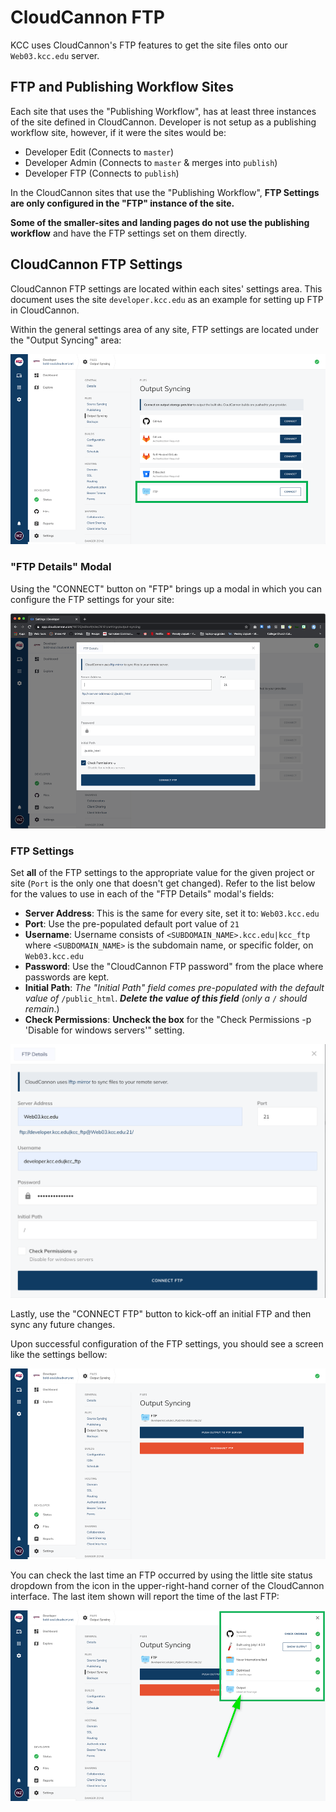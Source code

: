# CloudCannon FTP

KCC uses CloudCannon's FTP features to get the site files onto our `Web03.kcc.edu` server.

## FTP and Publishing Workflow Sites

Each site that uses the "Publishing Workflow", has at least three instances of the site defined in CloudCannon. Developer is not setup as a publishing workflow site, however, if it were the sites would be:

- Developer Edit (Connects to `master`)
- Developer Admin (Connects to `master` & merges into `publish`)
- Developer FTP (Connects to `publish`)

In the CloudCannon sites that use the "Publishing Workflow", **FTP Settings are only configured in the "FTP" instance of the site.**

**Some of the smaller-sites and landing pages do not use the publishing workflow** and have the FTP settings set on them directly. 

## CloudCannon FTP Settings

CloudCannon FTP settings are located within each sites' settings area. This document uses the site `developer.kcc.edu` as an example for setting up FTP in CloudCannon.

Within the general settings area of any site, FTP settings are located under the "Output Syncing" area:

![Screenshot of the 'Output Syncing' options](../assets/img/output-settings.png)

### "FTP Details" Modal

Using the "CONNECT" button on "FTP" brings up a modal in which you can configure the FTP settings for your site:

![FTP Details modal](../assets/img/ftp-settings.png)

### FTP Settings

Set **all** of the FTP settings to the appropriate value for the given project or site (`Port` is the only one that doesn't get changed). Refer to the list below for the values to use in each of the "FTP Details" modal's fields:

- **Server Address**: This is the same for every site, set it to: `Web03.kcc.edu`
- **Port**: Use the pre-populated default port value of `21`
- **Username**: Username consists of `<SUBDOMAIN_NAME>.kcc.edu|kcc_ftp` where `<SUBDOMAIN_NAME>` is the subdomain name, or specific folder, on `Web03.kcc.edu`
- **Password**: Use the "CloudCannon FTP password" from the place where passwords are kept.
- **Initial Path**: _The "Initial Path" field comes pre-populated with the default value of_ `/public_html`. _**Delete the value of this field** (only a_ `/` _should remain_.)
- **Check Permissions**: **Uncheck the box** for the "Check Permissions -p 'Disable for windows servers'" setting.

![All of the settings configured in CloudCannon's FTP](../assets/img/ftp-modal.png)

Lastly, use the "CONNECT FTP" button to kick-off an initial FTP and then sync any future changes.

Upon successful configuration of the FTP settings, you should see a screen like the settings bellow:

![Screenshot of the CloudCannon inteface after succfull configuration of FTP](../assets/img/ftp-success.png)

You can check the last time an FTP occurred by using the little site status dropdown from the icon in the upper-right-hand corner of the CloudCannon interface. The last item shown will report the time of the last FTP:

![Screenshot of the site status for developer](../assets/img/ftp-last.png)

